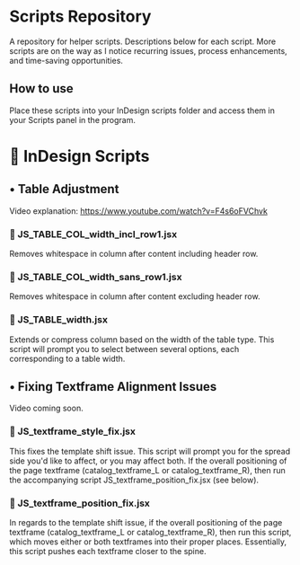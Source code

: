 # Scripts Repository

A repository for helper scripts. Descriptions below for each script. More scripts are on the way as I notice recurring issues, process enhancements, and time-saving opportunities.

## How to use
Place these scripts into your InDesign scripts folder and access them in your Scripts panel in the program.


# 🚀 InDesign Scripts


## • Table Adjustment
Video explanation: https://www.youtube.com/watch?v=F4s6oFVChvk

### 📄 JS_TABLE_COL_width_incl_row1.jsx
Removes whitespace in column after content including header row.

### 📄 JS_TABLE_COL_width_sans_row1.jsx
Removes whitespace in column after content excluding header row.

### 📄 JS_TABLE_width.jsx
Extends or compress column based on the width of the table type. This script will prompt you to select between several options, each corresponding to a table width. 


## • Fixing Textframe Alignment Issues
Video coming soon.

### 📄 JS_textframe_style_fix.jsx
This fixes the template shift issue. This script will prompt you for the spread side you'd like to affect, or you may affect both. If the overall positioning of the page textframe (catalog_textframe_L or catalog_textframe_R), then run the accompanying script JS_textframe_position_fix.jsx (see below).

### 📄 JS_textframe_position_fix.jsx
In regards to the template shift issue, if the overall positioning of the page textframe (catalog_textframe_L or catalog_textframe_R), then run this script, which moves either or both textframes into their proper places. Essentially, this script pushes each textframe closer to the spine.
